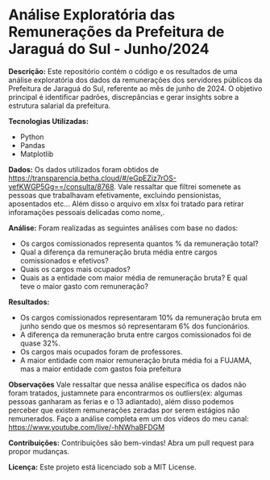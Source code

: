 # Análise Exploratória das Remunerações da Prefeitura de Jaraguá do Sul - Junho/2024

**Descrição:**
Este repositório contém o código e os resultados de uma análise exploratória dos dados da remunerações dos servidores públicos da Prefeitura de Jaraguá do Sul, referente ao mês de junho de 2024. O objetivo principal é identificar padrões, discrepâncias e gerar insights sobre a estrutura salarial da prefeitura.

**Tecnologias Utilizadas:**
* Python
* Pandas
* Matplotlib


**Dados:**
Os dados utilizados foram obtidos de https://transparencia.betha.cloud/#/eGpEZiz7rOS-yefKWGP5Gg==/consulta/8768.
Vale ressaltar que filtrei somenete as pessoas que trabalhavam efetivamente, excluindo pensionistas, aposentados etc...
Além disso o arquivo em xlsx foi tratado para retirar inforamações pessoais delicadas como nome,.


**Análise:**
Foram realizadas as seguintes análises com base no dados:
* Os cargos comissionados representa quantos % da remuneração total?
* Qual a diferença da remuneração bruta média entre cargos comissionados e efetivos?
* Quais os cargos mais ocupados?
* Quais as a entidade com maior média de remuneração bruta? E qual teve o maior gasto com remuneração?


**Resultados:**
* Os cargos comissionados representaram 10% da remuneração bruta em junho sendo que os mesmos só representaram 6% dos funcionários.
* A diferença da remuneração bruta entre cargos comissionados foi de quase 32%.
* Os cargos mais ocupados foram de professores.
* A maior entidade com maior remuneração bruta média foi a FUJAMA, mas a maior entidade com gastos foia prefeitura

**Observações**
Vale ressaltar que nessa análise específica os dados não foram tratados, justamnete para encontrarmos os outliers(ex: algumas pessoas ganharam as ferias e o 13 adiantado), além disso podemos perceber que existem remunerações zeradas por serem estágios não remunerados.
Faço a análise completa em um dos vídeos do meu canal: https://www.youtube.com/live/-hNWhaBFDGM

**Contribuições:**
Contribuições são bem-vindas! Abra um pull request para propor mudanças.

**Licença:**
Este projeto está licenciado sob a MIT License.
